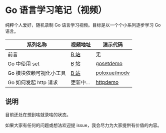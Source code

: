 # Go 语言学习笔记（视频）

纯粹个人爱好，随机录制 Go 语言学习视频。目标是以一个个小系列逐步学习 Go 语言。

系列名称              |  视频地址     | 演示代码
------------------- | ----------- | ---------
前言                 | [B 站](https://www.bilibili.com/video/av76818542) | 无
Go 中使用 set        | [B 站](https://www.bilibili.com/video/av75078755) | [gosetdemo](./gosetdemo)
Go 模块依赖可视化小工具       | [B 站](https://www.bilibili.com/video/av74105474) | [poloxue/modv](https://github.com/poloxue/modv)
Go 如何发起 http 请求 | 更新中... | [httpdemo](./httpdemo)

## 说明

目前还处在想到啥就录啥的状态。

如果大家有任何的问题或想法欢迎提 issue，我会尽力为大家提供有价值的内容。
